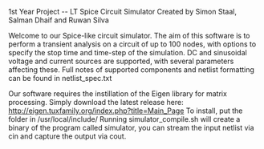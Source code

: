 1st Year Project -- LT Spice Circuit Simulator
Created by Simon Staal, Salman Dhaif and Ruwan Silva

Welcome to our Spice-like circuit simulator. The aim of this software is to
perform a transient analysis on a circuit of up to 100 nodes, with options to
specify the stop time and time-step of the simulation. DC and sinusoidal voltage
and current sources are supported, with several parameters affecting these. Full
notes of supported components and netlist formatting can be found in
netlist_spec.txt

Our software requires the instillation of the Eigen library for matrix processing.
Simply download the latest release here: http://eigen.tuxfamily.org/index.php?title=Main_Page
To install, put the folder in /usr/local/include/
Running simulator_compile.sh will create a binary of the program called simulator,
you can stream the input netlist via cin and capture the output via cout.
